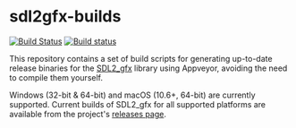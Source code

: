 # sdl2gfx-builds

[![Build Status](https://travis-ci.org/a-hurst/sdl2gfx-builds.svg?branch=master)](https://travis-ci.org/a-hurst/sdl2gfx-builds)
[![Build status](https://ci.appveyor.com/api/projects/status/wjl0jis34xxl82tg?svg=true)](https://ci.appveyor.com/project/a-hurst/sdl2gfx-builds)

This repository contains a set of build scripts for generating up-to-date release binaries for the [SDL2_gfx](http://www.ferzkopp.net/wordpress/2016/01/02/sdl_gfx-sdl2_gfx/) library using Appveyor, avoiding the need to compile them yourself.

Windows (32-bit & 64-bit) and macOS (10.6+, 64-bit) are currently supported. Current builds of SDL2_gfx for all supported platforms are available from the project's [releases page](https://github.com/a-hurst/sdl2gfx-builds/releases).